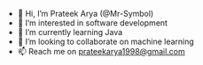- 👋 Hi, I’m Prateek Arya (@Mr-Symbol)
- 👀 I’m interested in software development
- 🌱 I’m currently learning Java
- 💞️ I’m looking to collaborate on machine learning
- 📫 Reach me on prateekarya1998@gmail.com

<!---
Mr-Symbol/Mr-Symbol is a ✨ special ✨ repository because its `README.md` (this file) appears on your GitHub profile.
You can click the Preview link to take a look at your changes.
--->
